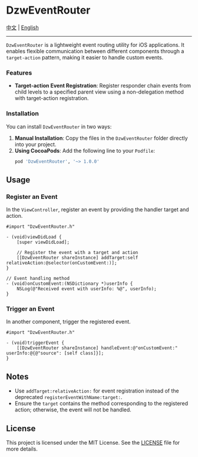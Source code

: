 # DzwEventRouter

[中文](https://github.com/Dtheme/DzwEventRouter/blob/main/README.md) | [English](https://github.com/Dtheme/DzwEventRouter/blob/main/README-en.md)

---

`DzwEventRouter` is a lightweight event routing utility for iOS applications. It enables flexible communication between different components through a `target-action` pattern, making it easier to handle custom events.

### Features

- **Target-action Event Registration**: Register responder chain events from child levels to a specified parent view using a non-delegation method with target-action registration.
  
### Installation

You can install `DzwEventRouter` in two ways:

1. **Manual Installation**: Copy the files in the `DzwEventRouter` folder directly into your project.
2. **Using CocoaPods**: Add the following line to your `Podfile`:
   ```ruby
   pod 'DzwEventRouter', '~> 1.0.0'
   ```

## Usage

### Register an Event

In the `ViewController`, register an event by providing the handler target and action.

```objc
#import "DzwEventRouter.h"

- (void)viewDidLoad {
    [super viewDidLoad];
    
    // Register the event with a target and action
    [[DzwEventRouter shareInstance] addTarget:self relativeAction:@selector(onCustomEvent:)];
}

// Event handling method
- (void)onCustomEvent:(NSDictionary *)userInfo {
    NSLog(@"Received event with userInfo: %@", userInfo);
}
```

### Trigger an Event

In another component, trigger the registered event.

```objc
#import "DzwEventRouter.h"

- (void)triggerEvent {
    [[DzwEventRouter shareInstance] handleEvent:@"onCustomEvent:" userInfo:@{@"source": [self class]}];
}
```

## Notes

- Use `addTarget:relativeAction:` for event registration instead of the deprecated `registerEventWithName:target:`.
- Ensure the `target` contains the method corresponding to the registered action; otherwise, the event will not be handled.

## License

This project is licensed under the MIT License. See the [LICENSE](LICENSE) file for more details.
